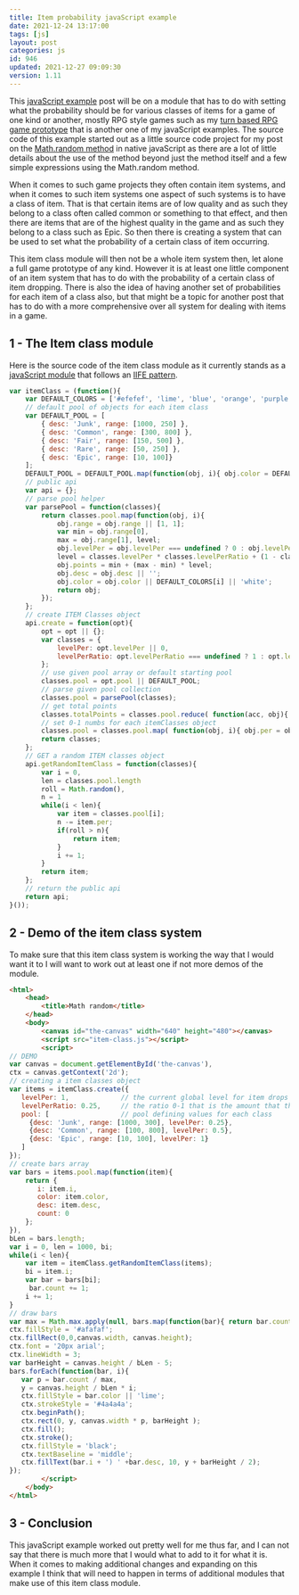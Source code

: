 ```yaml
---
title: Item probability javaScript example
date: 2021-12-24 13:17:00
tags: [js]
layout: post
categories: js
id: 946
updated: 2021-12-27 09:09:30
version: 1.11
---
```


This [javaScript example](/2021/04/02/js-javascript-example/) post will be on a module that has to do with setting what the probability should be for various classes of items for a game of one kind or another, mostly RPG style games such as my [turn based RPG game prototype](/2021/12/10/js-javascript-example-turn-based-rpg/) that is another one of my javaScript examples. The source code of this example started out as a little source code project for my post on the [Math.random method](/2020/04/21/js-math-random/) in native javaScript as there are a lot of little details about the use of the method beyond just the method itself and a few simple expressions using the Math.random method.

When it comes to such game projects they often contain item systems, and when it comes to such item systems one aspect of such systems is to have a class of item. That is that certain items are of low quality and as such they belong to a class often called common or something to that effect, and then there are items that are of the highest quality in the game and as such they belong to a class such as Epic. So then there is creating a system that can be used to set what the probability of a certain class of item occurring.

This item class module will then not be a whole item system then, let alone a full game prototype of any kind. However it is at least one little component of an item system that has to do with the probability of a certain class of item dropping. There is also the idea of having another set of probabilities for each item of a class also, but that might be a topic for another post that has to do with a more comprehensive over all system for dealing with items in a game.

<!-- more -->


## 1 - The Item class module

Here is the source code of the item class module as it currently stands as a [javaScript module](/2019/03/12/js-javascript-module/) that follows an [IIFE pattern](/2020/02/04/js-iife/).

```js
var itemClass = (function(){
    var DEFAULT_COLORS = ['#efefef', 'lime', 'blue', 'orange', 'purple'];
    // default pool of objects for each item class
    var DEFAULT_POOL = [
        { desc: 'Junk', range: [1000, 250] },
        { desc: 'Common', range: [300, 800] },
        { desc: 'Fair', range: [150, 500] },
        { desc: 'Rare', range: [50, 250] },
        { desc: 'Epic', range: [10, 100]}
    ];
    DEFAULT_POOL = DEFAULT_POOL.map(function(obj, i){ obj.color = DEFAULT_COLORS[i] || 'white'; return obj;  })
    // public api
    var api = {};
    // parse pool helper
    var parsePool = function(classes){
        return classes.pool.map(function(obj, i){
            obj.range = obj.range || [1, 1];
            var min = obj.range[0],
            max = obj.range[1], level;
            obj.levelPer = obj.levelPer === undefined ? 0 : obj.levelPer;
            level = classes.levelPer * classes.levelPerRatio + (1 - classes.levelPerRatio) * obj.levelPer;
            obj.points = min + (max - min) * level;
            obj.desc = obj.desc || '';
            obj.color = obj.color || DEFAULT_COLORS[i] || 'white';
            return obj;
        });
    };
    // create ITEM Classes object
    api.create = function(opt){
        opt = opt || {};
        var classes = {
            levelPer: opt.levelPer || 0,
            levelPerRatio: opt.levelPerRatio === undefined ? 1 : opt.levelPerRatio
        };
        // use given pool array or default starting pool
        classes.pool = opt.pool || DEFAULT_POOL;
        // parse given pool collection
        classes.pool = parsePool(classes);
        // get total points
        classes.totalPoints = classes.pool.reduce( function(acc, obj){ return acc + obj.points;}, 0);
        // set 0-1 numbs for each itemClasses object
        classes.pool = classes.pool.map( function(obj, i){ obj.per = obj.points / classes.totalPoints; obj.i = i; return obj; } );
        return classes;
    };
    // GET a random ITEM classes object
    api.getRandomItemClass = function(classes){
        var i = 0,
        len = classes.pool.length
        roll = Math.random(),
        n = 1
        while(i < len){
            var item = classes.pool[i];
            n -= item.per;
            if(roll > n){
                return item;
            }
            i += 1;
        }
        return item;
    };
    // return the public api
    return api;
}());
```

## 2 - Demo of the item class system

To make sure that this item class system is working the way that I would want it to I will want to work out at least one if not more demos of the module.

```html
<html>
    <head>
        <title>Math random</title>
    </head>
    <body>
        <canvas id="the-canvas" width="640" height="480"></canvas>
        <script src="item-class.js"></script>
        <script>
// DEMO
var canvas = document.getElementById('the-canvas'),
ctx = canvas.getContext('2d');
// creating a item classes object
var items = itemClass.create({
   levelPer: 1,             // the current global level for item drops
   levelPerRatio: 0.25,     // the ratio 0-1 that is the amount that the global levelPer effects points for each item class
   pool: [                  // pool defining values for each class
     {desc: 'Junk', range: [1000, 300], levelPer: 0.25},
     {desc: 'Common', range: [100, 800], levelPer: 0.5},
     {desc: 'Epic', range: [10, 100], levelPer: 1}
   ]
});
// create bars array
var bars = items.pool.map(function(item){
    return {
       i: item.i,
       color: item.color,
       desc: item.desc,
       count: 0
    };
}),
bLen = bars.length;
var i = 0, len = 1000, bi;
while(i < len){
    var item = itemClass.getRandomItemClass(items);
    bi = item.i;
    var bar = bars[bi];
     bar.count += 1;
    i += 1;
}
// draw bars
var max = Math.max.apply(null, bars.map(function(bar){ return bar.count;}));
ctx.fillStyle = '#afafaf';
ctx.fillRect(0,0,canvas.width, canvas.height);
ctx.font = '20px arial';
ctx.lineWidth = 3;
var barHeight = canvas.height / bLen - 5;
bars.forEach(function(bar, i){
   var p = bar.count / max,
   y = canvas.height / bLen * i;
   ctx.fillStyle = bar.color || 'lime';
   ctx.strokeStyle = '#4a4a4a';
   ctx.beginPath();
   ctx.rect(0, y, canvas.width * p, barHeight );
   ctx.fill();
   ctx.stroke();
   ctx.fillStyle = 'black';
   ctx.textBaseline = 'middle';
   ctx.fillText(bar.i + ') ' +bar.desc, 10, y + barHeight / 2);
});
        </script>
    </body>
</html>
```

## 3 - Conclusion

This javaScript example worked out pretty well for me thus far, and I can not say that there is much more that I would what to add to it for what it is. When it comes to making additional changes and expanding on this example I think that will need to happen in terms of additional modules that make use of this item class module.